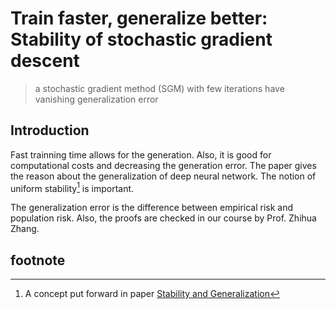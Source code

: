 # Train faster, generalize better: Stability of stochastic gradient descent

> a stochastic gradient method (SGM) with few iterations have vanishing generalization error

## Introduction

Fast trainning time allows for the generation. Also, it is good for computational costs and decreasing the generation error. The paper gives the reason about the generalization of deep neural network. The notion of uniform stability[^UniformStability] is important.



The generalization error is the difference between empirical risk and population risk. Also, the proofs are checked in our course by Prof. Zhihua Zhang.



## footnote

[^UniformStability]: A concept put forward in paper [Stability and Generalization](http://www.jmlr.org/papers/volume2/bousquet02a/bousquet02a.pdf)